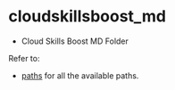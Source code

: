 # cloudskillsboost_md

- Cloud Skills Boost MD Folder

Refer to:

- [paths](paths.md) for all the available paths.
